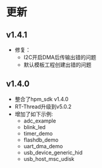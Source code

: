 # 更新

## v1.4.1
- 修复：
  - I2C开启DMA后传输出错的问题
  - 默认模板工程创建出错的问题

## v1.4.0
- 整合了hpm_sdk v1.4.0
- RT-Thread升级到v5.0.2
- 增加了如下示例:
  - adc_example
  - blink_led
  - timer_demo
  - flashdb_demo
  - uart_dma_demo
  - usb_device_generic_hid
  - usb_host_msc_udisk